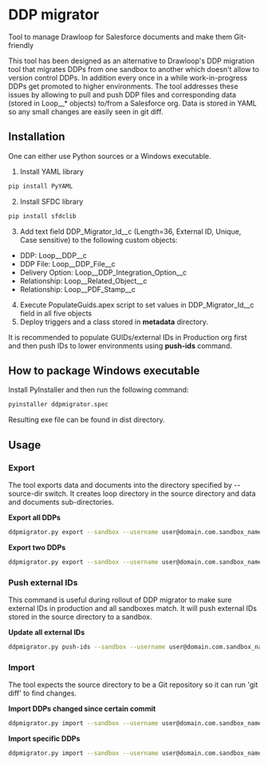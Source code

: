 # DDP migrator
Tool to manage Drawloop for Salesforce documents and make them Git-friendly


This tool has been designed as an alternative to Drawloop's DDP migration tool
that migrates DDPs from one sandbox to another which doesn't allow to version
control DDPs. In addition every once in a while work-in-progress DDPs get
promoted to higher environments.
The tool addresses these issues by allowing to pull and push DDP files and
corresponding data (stored in Loop__* objects) to/from a Salesforce org.
Data is stored in YAML so any small changes are easily seen in git diff.

## Installation

One can either use Python sources or a Windows executable.

1. Install YAML library
```sh
pip install PyYAML
```

2. Install SFDC library
```sh
pip install sfdclib
```

3. Add text field DDP\_Migrator\_Id\_\_c (Length=36, External ID, Unique, Case sensitive) to the following custom objects:
 * DDP: Loop\_\_DDP\_\_c
 * DDP File: Loop\_\_DDP\_File\_\_c
 * Delivery Option: Loop\_\_DDP\_Integration_Option\_\_c
 * Relationship: Loop\_\_Related\_Object\_\_c
 * Relationship: Loop\_\_PDF\_Stamp\_\_c

4. Execute PopulateGuids.apex script to set values in DDP\_Migrator\_Id\_\_c field in all five objects
5. Deploy triggers and a class stored in **metadata** directory.

It is recommended to populate GUIDs/external IDs in Production org first
and then push IDs to lower environments using **push-ids** command.

How to package Windows executable
---------------------------------
Install PyInstaller and then run the following command:
```sh
pyinstaller ddpmigrator.spec
```
Resulting exe file can be found in dist directory.

## Usage

### Export

The tool exports data and documents into the directory specified by --source-dir switch.
It creates loop directory in the source directory and data and documents sub-directories.

**Export all DDPs**
```sh
ddpmigrator.py export --sandbox --username user@domain.com.sandbox_name --password Secret --source-dir ..
```

**Export two DDPs**
```sh
ddpmigrator.py export --sandbox --username user@domain.com.sandbox_name --password Secret --source-dir .. --ddp "DDP one" "DDP two"
```

### Push external IDs

This command is useful during rollout of DDP migrator to make sure external IDs in production and all sandboxes match.
It will push external IDs stored in the source directory to a sandbox.

**Update all external IDs**
```sh
ddpmigrator.py push-ids --sandbox --username user@domain.com.sandbox_name --password Secret --source-dir ..
```

### Import
The tool expects the source directory to be a Git repository so it can run 'git diff' to find changes.

**Import DDPs changed since certain commit**
```sh
ddpmigrator.py import --sandbox --username user@domain.com.sandbox_name --password Secret --source-dir .. --baseline 6771fbc7
```

**Import specific DDPs**
```sh
ddpmigrator.py import --sandbox --username user@domain.com.sandbox_name --password Secret --source-dir .. --d "DDP one" "DDP two"
```
